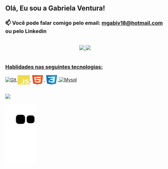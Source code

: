 ## Olá, Eu sou a Gabriela Ventura!

### 📫 Você pode falar comigo pelo email: mgabiv18@hotmail.com ou pelo Linkedin 
<br>
<div align="center">
  <a href="https://github.com/GabrielaVentur">
  <img height="170em" src="https://github-readme-stats.vercel.app/api?username=GabrielaVentur&show_icons=true&theme=tokyonight&include_all_commits=true&count_private=true&bg_color=DEG,be26e3,2a72c2,00d4ff,da25df&title_color=ffffff&text_color=ffffff&icon_color=2a72c2&hide_border=false&locale=pt-br&include_all_commits=true&border_color=2a72c2"/>
  <img height="170em" src="https://github-readme-stats.vercel.app/api/top-langs/?username=GabrielaVentur&layout=compact&langs_count=7&theme=tokyonight&bg_color=DEG,be26e3,2a72c2,00d4ff,7d45ec&title_color=ffffff&text_color=ffffff&hide_border=false&locale=pt-br&custom_title=Linguagens&color=ffffff&border_color=2a72c2"/>
</div>


<div style="display: inline_block"><br>
  <h3>Hablidades nas seguintes tecnologias:</h3>
  <img align="center" alt="Git" height="30" width="40" src="https://cdn.jsdelivr.net/gh/devicons/devicon/icons/git/git-original.svg" /> 
  <img align="center" alt="Js" height="30" width="40" src="https://raw.githubusercontent.com/devicons/devicon/master/icons/javascript/javascript-plain.svg">
  <img align="center" alt="Html" height="30" width="40" src="https://raw.githubusercontent.com/devicons/devicon/master/icons/html5/html5-original.svg">
  <img align="center" alt="Css" height="30" width="40" src="https://raw.githubusercontent.com/devicons/devicon/master/icons/css3/css3-original.svg">
  <img align="center" alt="Mysql" height="30" width="40" src="https://cdn.jsdelivr.net/gh/devicons/devicon/icons/mysql/mysql-original.svg" />
  

</div>

##

<div> 
<a target="_blank" href="https://www.linkedin.com/in/maria-gabriela-b3777317a/"><img src="https://img.shields.io/badge/LinkedIn-0077B5?style=for-the-badge&logo=linkedin&logoColor=white" /><a/>
 

  <br />
</div>
  
  <div>
    
  ![Snake animation](https://github.com/GabrielaVentur/GabrielaVentur/blob/output/github-contribution-grid-snake.svg)
  </div>

  
